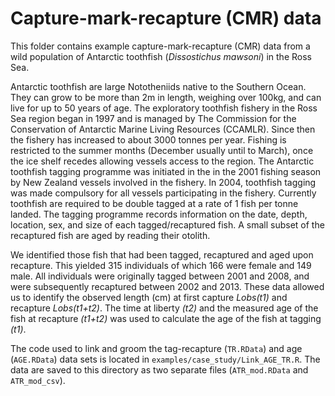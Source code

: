 # Capture-mark-recapture (CMR) data

This folder contains example capture-mark-recapture (CMR) data from a wild population of Antarctic toothfish (*Dissostichus mawsoni*) in the Ross Sea.

Antarctic toothfish are large Nototheniids native to the Southern Ocean.  They can grow to be more than 2m in length, weighing over 100kg, and can live for up to 50 years of age.  The exploratory toothfish fishery in the Ross Sea region began in 1997 and is managed by The Commission for the Conservation of Antarctic Marine Living Resources (CCAMLR).  Since then the fishery has increased to about 3000 tonnes per year.  Fishing is restricted to the summer months (December usually until to March), once the ice shelf recedes allowing vessels access to the region.  The Antarctic toothfish tagging programme was initiated in the in the 2001 fishing season by New Zealand vessels involved in the fishery.  In 2004, toothfish tagging was made compulsory for all vessels participating in the fishery.  Currently toothfish are required to be double tagged at a rate of 1 fish per tonne landed.  The tagging programme records information on the date, depth, location, sex, and size of each tagged/recaptured fish.  A small subset of the recaptured fish are aged by reading their otolith.

We identified those fish that had been tagged, recaptured and aged upon recapture.  This yielded 315 individuals of which 166 were female and 149 male. All individuals were originally tagged between 2001 and 2008, and were subsequently recaptured between 2002 and 2013.  These data allowed us to identify the observed length (cm) at first capture *Lobs(t1)* and recapture *Lobs(t1+t2)*. The time at liberty *(t2)* and the measured age of the fish at recapture *(t1+t2)* was used to calculate the age of the fish at tagging *(t1)*.

The code used to link and groom the tag-recapture (`TR.RData`) and age (`AGE.RData`) data sets is located in `examples/case_study/Link_AGE_TR.R`. The data are saved to this directory as two separate files (`ATR_mod.RData` and `ATR_mod_csv`).
